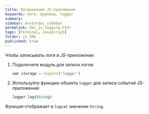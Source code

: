 ```yaml
---
title: Логирование JS-приложения
keywords: логи, журналы, logger
summary:
sidebar: evotordoc_sidebar
permalink: doc_js_logging.html
tags: [Terminal, JavaScript]
folder: js_SDK
published: true
---
```

*Чтобы записывать логи в JS-приложении:*

1. Подключите модуль для записи логов:

   ```javascript
   var storage = require('logger')
   ```

2. Используйте функцию объекта `logger` для записи событий JS-приложений:

   ```javascript
   logger.log(String)
   ```

Функция отображает в `logcat` значение `String`.
